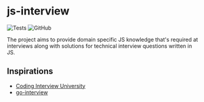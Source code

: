 # js-interview

![Tests](https://github.com/sonjeet/js-interview/workflows/js-interview/badge.svg)
![GitHub](https://img.shields.io/github/license/sonjeet/js-interview)

The project aims to provide domain specific JS knowledge that's required at interviews along with solutions for technical interview questions written in JS.

## Inspirations

- [Coding Interview University](https://github.com/jwasham/coding-interview-university)
- [go-interview](https://github.com/shomali11/go-interview)
